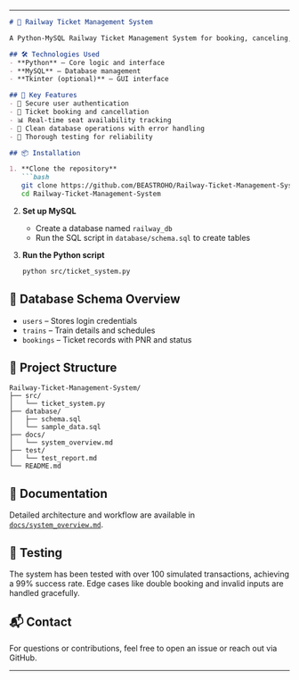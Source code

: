 
---

```markdown
# 🚆 Railway Ticket Management System

A Python-MySQL Railway Ticket Management System for booking, canceling, and managing train tickets. Features secure login, real-time seat tracking, and robust database operations. Designed for reliability, tested thoroughly, and ideal for academic or backend development projects.

## 🛠️ Technologies Used
- **Python** – Core logic and interface
- **MySQL** – Database management
- **Tkinter (optional)** – GUI interface

## 🎯 Key Features
- 🔐 Secure user authentication
- 🎫 Ticket booking and cancellation
- 📊 Real-time seat availability tracking
- 🧹 Clean database operations with error handling
- 🧪 Thorough testing for reliability

## 📦 Installation

1. **Clone the repository**
   ```bash
   git clone https://github.com/BEASTROHO/Railway-Ticket-Management-System.git
   cd Railway-Ticket-Management-System
   ```

2. **Set up MySQL**
   - Create a database named `railway_db`
   - Run the SQL script in `database/schema.sql` to create tables

3. **Run the Python script**
   ```bash
   python src/ticket_system.py
   ```

## 🧩 Database Schema Overview
- `users` – Stores login credentials
- `trains` – Train details and schedules
- `bookings` – Ticket records with PNR and status

## 📁 Project Structure
```plaintext
Railway-Ticket-Management-System/
├── src/
│   └── ticket_system.py
├── database/
│   ├── schema.sql
│   └── sample_data.sql
├── docs/
│   └── system_overview.md
├── test/
│   └── test_report.md
└── README.md
```

## 📄 Documentation
Detailed architecture and workflow are available in [`docs/system_overview.md`](docs/system_overview.md).

## 🧪 Testing
The system has been tested with over 100 simulated transactions, achieving a 99% success rate. Edge cases like double booking and invalid inputs are handled gracefully.

## 📬 Contact
For questions or contributions, feel free to open an issue or reach out via GitHub.

---

```

